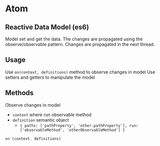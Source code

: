 # Atom

## Reactive Data Model (es6)

Model set and get the data. The changes are propagated using the observe/observable pattern.
Changes are propagated in the next thread.

## Usage

Use `on(context, definitions)` method to observe changes in model
Use setters and getters to manipulate the model

## Methods

Observe changes in model

- `context` where run observable method
- `definition` semantic object
  -  `{ paths: ['pathProperty', 'other.pathProperty'], run: ['observableMethod', 'otherObservableMethod'] }`

```javascript
on (context, definitions)
```
